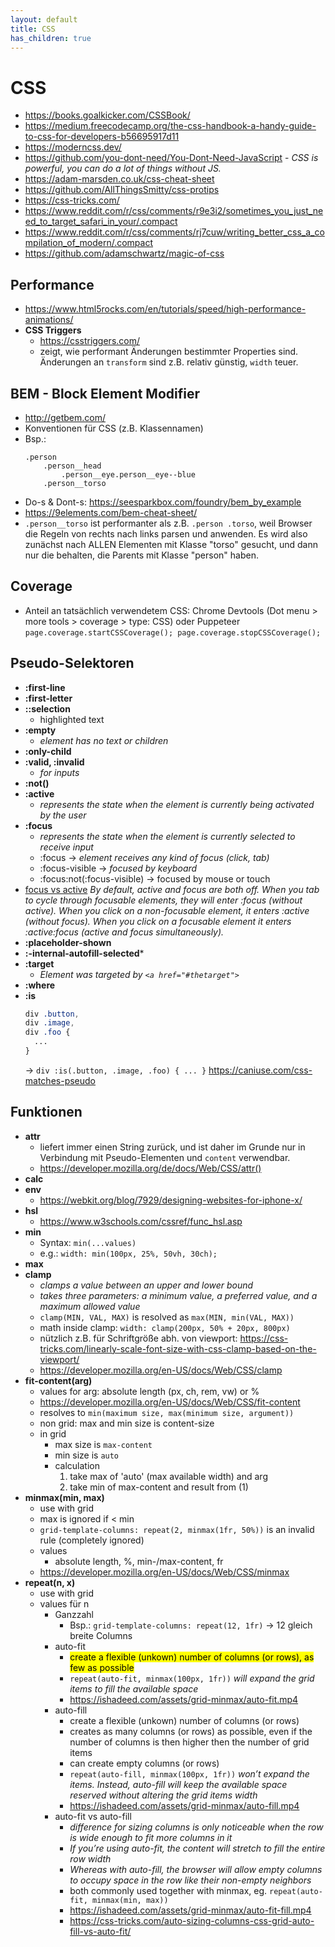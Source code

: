 ```yaml
---
layout: default
title: CSS
has_children: true
---
```


# CSS
- <https://books.goalkicker.com/CSSBook/>
- <https://medium.freecodecamp.org/the-css-handbook-a-handy-guide-to-css-for-developers-b56695917d11>
- <https://moderncss.dev/>
- <https://github.com/you-dont-need/You-Dont-Need-JavaScript> - *CSS is powerful, you can do a lot of things without JS.*
- <https://adam-marsden.co.uk/css-cheat-sheet>
- <https://github.com/AllThingsSmitty/css-protips>
- <https://css-tricks.com/>
- <https://www.reddit.com/r/css/comments/r9e3i2/sometimes_you_just_need_to_target_safari_in_your/.compact>
- <https://www.reddit.com/r/css/comments/rj7cuw/writing_better_css_a_compilation_of_modern/.compact>
- <https://github.com/adamschwartz/magic-of-css>

## Performance
- <https://www.html5rocks.com/en/tutorials/speed/high-performance-animations/>
- **CSS Triggers**
  - <https://csstriggers.com/>
  - zeigt, wie performant Änderungen bestimmter Properties sind. Änderungen an `transform` sind z.B. relativ günstig, `width` teuer.


## BEM - Block Element Modifier
- <http://getbem.com/>
- Konventionen für CSS (z.B. Klassennamen)
- Bsp.:
  ```
  .person
      .person__head
          .person__eye.person__eye--blue
      .person__torso
  ```
- Do-s & Dont-s: <https://seesparkbox.com/foundry/bem_by_example>
- <https://9elements.com/bem-cheat-sheet/>
- `.person__torso` ist performanter als z.B. `.person .torso`, weil Browser die Regeln von rechts nach links parsen und anwenden. Es wird also zunächst nach ALLEN Elementen mit Klasse "torso" gesucht, und dann nur die behalten, die Parents mit Klasse "person" haben.


## Coverage
 - Anteil an tatsächlich verwendetem CSS: Chrome Devtools (Dot menu > more tools > coverage > type: CSS) oder Puppeteer `page.coverage.startCSSCoverage(); page.coverage.stopCSSCoverage();`


## Pseudo-Selektoren
- **:first-line**
- **:first-letter**
- **::selection**
  - highlighted text
- **:empty**
  - *element has no text or children*
- **:only-child**
- **:valid, :invalid**
  - *for inputs*
- **:not()**
- **:active**
  - *represents the state when the element is currently being activated by the user*
- **:focus**
  - *represents the state when the element is currently selected to receive input*
  - :focus -> *element receives any kind of focus (click, tab)*
  - :focus-visible -> *focused by keyboard*
  - :focus:not(:focus-visible) -> focused by mouse or touch
- <u>focus vs active</u>
  *By default, active and focus are both off.
  When you tab to cycle through focusable elements, they will enter :focus (without active).
  When you click on a non-focusable element, it enters :active (without focus).
  When you click on a focusable element it enters :active:focus (active and focus simultaneously).*
- **:placeholder-shown**
- **:-internal-autofill-selected***
- **:target**
  - *Element was targeted by `<a href="#thetarget">`*
- **:where**
- **:is**
  ```css
  div .button,
  div .image,
  div .foo {
    ...
  }
  ```
  -> `div :is(.button, .image, .foo) { ... }`
  <https://caniuse.com/css-matches-pseudo>
  
  
 ## Funktionen
- **attr**
  - liefert immer einen String zurück, und ist daher im Grunde nur in Verbindung mit Pseudo-Elementen und `content` verwendbar.
  - <https://developer.mozilla.org/de/docs/Web/CSS/attr()>
- **calc**
- **env**
  - <https://webkit.org/blog/7929/designing-websites-for-iphone-x/>
- **hsl**
  - <https://www.w3schools.com/cssref/func_hsl.asp>
- **min**
  - Syntax: `min(...values)`
  - e.g.: `width: min(100px, 25%, 50vh, 30ch);`
- **max**
- **clamp**
  - *clamps a value between an upper and lower bound*
  - *takes three parameters: a minimum value, a preferred value, and a maximum allowed value*
  - `clamp(MIN, VAL, MAX)` is resolved as `max(MIN, min(VAL, MAX))`
  - math inside clamp: `width: clamp(200px, 50% + 20px, 800px)`
  - nützlich z.B. für Schriftgröße abh. von viewport: <https://css-tricks.com/linearly-scale-font-size-with-css-clamp-based-on-the-viewport/>
  - <https://developer.mozilla.org/en-US/docs/Web/CSS/clamp>
- **fit-content(arg)**
  - values for arg: absolute length (px, ch, rem, vw) or %
  - <https://developer.mozilla.org/en-US/docs/Web/CSS/fit-content>
  - resolves to `min(maximum size, max(minimum size, argument))`
  - non grid: max and min size is content-size
  - in grid
    - max size is `max-content`
    - min size is `auto`
    - calculation
      1) take max of 'auto' (max available width) and arg
      2) take min of max-content and result from (1)
- **minmax(min, max)**
  - use with grid
  - max is ignored if < min
  - `grid-template-columns: repeat(2, minmax(1fr, 50%))` is an invalid rule (completely ignored)
  - values
    - absolute length, %, min-/max-content, fr
  - <https://developer.mozilla.org/en-US/docs/Web/CSS/minmax>
- **repeat(n, x)**
  - use with grid
  - values für n
    - Ganzzahl
      - Bsp.: `grid-template-columns: repeat(12, 1fr)` -> 12 gleich breite Columns
    - auto-fit
      - <mark>create a flexible (unkown) number of columns (or rows), as few as possible</mark>
      - `repeat(auto-fit, minmax(100px, 1fr))` *will expand the grid items to fill the available space*
      - <https://ishadeed.com/assets/grid-minmax/auto-fit.mp4>
    - auto-fill
      - create a flexible (unkown) number of columns (or rows)
      - creates as many columns (or rows) as possible, even if the number of columns is then higher then the number of grid items
      - can create empty columns (or rows)
      - `repeat(auto-fill, minmax(100px, 1fr))`
        *won’t expand the items. Instead, auto-fill will keep the available space reserved without altering the grid items width*
      - <https://ishadeed.com/assets/grid-minmax/auto-fill.mp4>
    - auto-fit vs auto-fill
      - *difference for sizing columns is only noticeable when the row is wide enough to fit more columns in it*
      - *If you’re using auto-fit, the content will stretch to fill the entire row width*
      - *Whereas with auto-fill, the browser will allow empty columns to occupy space in the row like their non-empty neighbors*
      - both commonly used together with minmax, eg. `repeat(auto-fit, minmax(min, max))`
      - <https://ishadeed.com/assets/grid-minmax/auto-fit-fill.mp4>
      - <https://css-tricks.com/auto-sizing-columns-css-grid-auto-fill-vs-auto-fit/>
